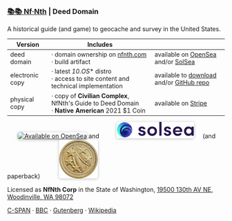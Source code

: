 
###  [📚📚 Nf·Nth](https://github.com/nfnth/nfnth) | Deed Domain

A historical guide (and game) to geocache and survey in the United States.

|Version|Includes||
|-|-|-|
|deed domain|· domain ownership on [nfnth.com](https://nfnth.com)<br/>· build artifact|available on [OpenSea](https://opensea.io/nfnth) and/or [SolSea](https://solsea.io/login)|
|electronic copy|· latest *10.OS** distro<br/>· access to site content and technical implementation|available to [download](https://github.com/nfnth/os) and/or [GitHub repo](https://github.com/nfnth/os)|
|physical copy|· copy of **Civilian Complex**, NfNth's Guide to Deed Domain<br/>· **Native American** 2021 $1 Coin|available on [Stripe](https://buy.stripe.com/5kA4hL5NB6Qv7Ty5kk)|


<a href="https://opensea.io/nfnth" title="Buy on OpenSea" target="_blank"><img style="margin-left:24px; width:220px; border-radius:5px; box-shadow: 0px 1px 6px rgba(0, 0, 0, 0.25);" src="https://storage.googleapis.com/opensea-static/Logomark/Badge%20-%20Available%20On%20-%20Light.png" alt="Available on OpenSea" /></a> and&nbsp;&nbsp;&nbsp;&nbsp;<a href="https://solsea.io/login" title="Buy on SolSea" target="_blank"><img style="margin-left:24px; width:180px; border-radius:5px; box-shadow: 0px 1px 6px rgba(0, 0, 0, 0.25);" src="img/SolSea_Logo.svg" alt="Available on SolSea" /></a>&nbsp;&nbsp;&nbsp;&nbsp;&nbsp;(and paperback)&nbsp;&nbsp;&nbsp;&nbsp;&nbsp;<a href="https://buy.stripe.com/5kA4hL5NB6Qv7Ty5kk" target="_blank"><img style="margin-left:24px; width:90px; border-radius:5px; box-shadow: 0px 1px 6px rgba(0, 0, 0, 0.25);" src="img/coin.jpg" alt="Purchase NfNth Collectible" /></a>

Licensed as **NfNth Corp** in the State of Washington, [19500 130th AV NE, Woodinville, WA 98072](https://www.google.com/maps/place/19500+130th+Ave+NE,+Woodinville,+WA+98072/@47.7479925,-122.1874976,14.79z/data=!4m8!1m2!2m1!1surland!3m4!1s0x54900e91e7d1bbd7:0xc04ec07789786761!8m2!3d47.7690595!4d-122.1662039)

[C-SPAN](https://www.c-span.org) · [BBC](http://feeds.bbci.co.uk/news/rss.xml) · [Gutenberg](http://www.gutenberg.org) · [Wikipedia](http://www.wikipedia.org/wiki/Special:Random)
